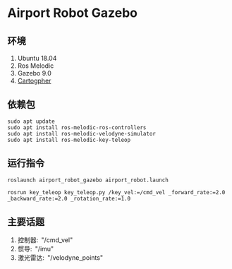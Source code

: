 # Airport Robot Gazebo

## 环境

1. Ubuntu 18.04
2. Ros Melodic
3. Gazebo 9.0
4. [Cartogpher](https://google-cartographer-ros.readthedocs.io/en/latest/compilation.html#building-installation)

## 依赖包

`sudo apt update` \
`sudo apt install ros-melodic-ros-controllers` \
`sudo apt install ros-melodic-velodyne-simulator` \
`sudo apt install ros-melodic-key-teleop` 

## 运行指令

`roslaunch airport_robot_gazebo airport_robot.launch`

`rosrun key_teleop key_teleop.py /key_vel:=/cmd_vel _forward_rate:=2.0 _backward_rate:=2.0 _rotation_rate:=1.0`

## 主要话题

1. 控制器:&ensp;"/cmd_vel"
1. 惯导:&ensp;"/imu"
1. 激光雷达:&ensp;"/velodyne_points"